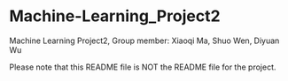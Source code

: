 # Machine-Learning_Project2
Machine Learning Project2, Group member: Xiaoqi Ma, Shuo Wen, Diyuan Wu

Please note that this README file is NOT the README file for the project.
